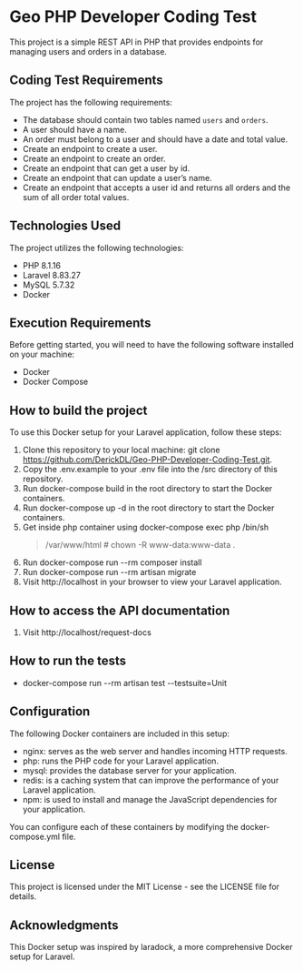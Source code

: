 # Geo PHP Developer Coding Test

This project is a simple REST API in PHP that provides endpoints for managing users and orders in a database.

## Coding Test Requirements

The project has the following requirements:

- The database should contain two tables named `users` and `orders`.
- A user should have a name.
- An order must belong to a user and should have a date and total value.
- Create an endpoint to create a user.
- Create an endpoint to create an order.
- Create an endpoint that can get a user by id.
- Create an endpoint that can update a user’s name.
- Create an endpoint that accepts a user id and returns all orders and the sum of all order total values.

## Technologies Used

The project utilizes the following technologies:

- PHP 8.1.16
- Laravel 8.83.27
- MySQL 5.7.32
- Docker

## Execution Requirements
Before getting started, you will need to have the following software installed on your machine:
- Docker
- Docker Compose

## How to build the project
To use this Docker setup for your Laravel application, follow these steps:
1. Clone this repository to your local machine: git clone https://github.com/DerickDL/Geo-PHP-Developer-Coding-Test.git.
2. Copy the .env.example to your .env file into the /src directory of this repository.
3. Run docker-compose build in the root directory to start the Docker containers.
4. Run docker-compose up -d in the root directory to start the Docker containers.
5. Get inside php container using docker-compose exec php /bin/sh
	> /var/www/html # chown -R www-data:www-data .
6. Run docker-compose run --rm composer install 
7. Run docker-compose run --rm artisan migrate
8. Visit http://localhost in your browser to view your Laravel application.

## How to access the API documentation
1. Visit http://localhost/request-docs

## How to run the tests
- docker-compose run --rm artisan test --testsuite=Unit

## Configuration
The following Docker containers are included in this setup:
- nginx: serves as the web server and handles incoming HTTP requests.
- php: runs the PHP code for your Laravel application.
- mysql: provides the database server for your application.
- redis: is a caching system that can improve the performance of your Laravel application.
- npm: is used to install and manage the JavaScript dependencies for your application.

You can configure each of these containers by modifying the docker-compose.yml file.

## License
This project is licensed under the MIT License - see the LICENSE file for details.

## Acknowledgments
This Docker setup was inspired by laradock, a more comprehensive Docker setup for Laravel.
